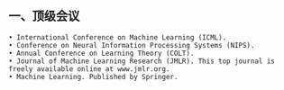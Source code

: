 ##  一、顶级会议
    • International Conference on Machine Learning (ICML).
    • Conference on Neural Information Processing Systems (NIPS).
    • Annual Conference on Learning Theory (COLT).
    • Journal of Machine Learning Research (JMLR). This top journal is freely available online at www.jmlr.org.
    • Machine Learning. Published by Springer.

